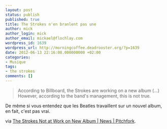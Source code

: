 ```yaml
---
layout: post
status: publish
published: true
title: The Strokes n'en branlent pas une
author: mick
author_login: mick
author_email: mickael@flochlay.com
wordpress_id: 1639
wordpress_url: http://morningcoffee.deadrooster.org/?p=1639
date: 2012-06-13 22:16:08.000000000 +02:00
categories:
- Musique
tags:
- the strokes
comments: []
---
```

<blockquote>According to Billboard, the Strokes are working on a new album (...) However, according to the band's management, this is not true.</blockquote>
De même si vous entendez que les Beatles travaillent sur un nouvel album, en fait, c'est pas vrai.

via <a href="http://pitchfork.com/news/46829-the-strokes-not-at-work-on-new-album/?utm_source=feedburner&amp;utm_medium=feed&amp;utm_campaign=Feed%3A+PitchforkLatestNews+%28Pitchfork%3A+Latest+News%29">The Strokes Not at Work on New Album | News | Pitchfork</a>.
